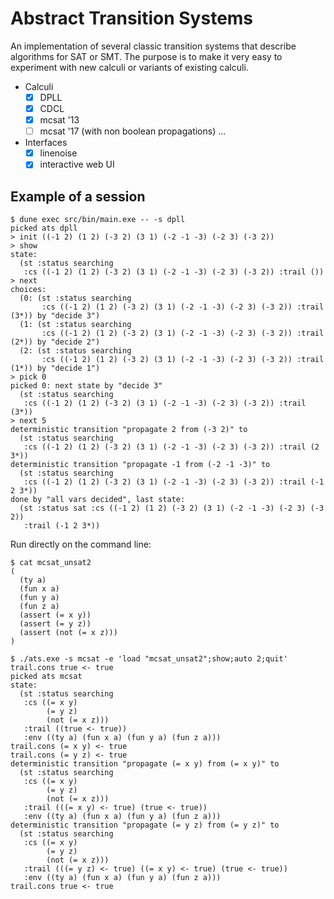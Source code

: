 # Abstract Transition Systems

An implementation of several classic transition systems that describe
algorithms for SAT or SMT. The purpose is to make it very easy to experiment
with new calculi or variants of existing calculi.

- Calculi
  * [x] DPLL
  * [x] CDCL
  * [x] mcsat '13
  * [ ] mcsat '17 (with non boolean propagations)
  …
- Interfaces
  * [x] linenoise
  * [x] interactive web UI

## Example of a session

```
$ dune exec src/bin/main.exe -- -s dpll
picked ats dpll    
> init ((-1 2) (1 2) (-3 2) (3 1) (-2 -1 -3) (-2 3) (-3 2))
> show
state:
  (st :status searching
   :cs ((-1 2) (1 2) (-3 2) (3 1) (-2 -1 -3) (-2 3) (-3 2)) :trail ())
> next
choices:
  (0: (st :status searching
       :cs ((-1 2) (1 2) (-3 2) (3 1) (-2 -1 -3) (-2 3) (-3 2)) :trail (3*)) by "decide 3")
  (1: (st :status searching
       :cs ((-1 2) (1 2) (-3 2) (3 1) (-2 -1 -3) (-2 3) (-3 2)) :trail (2*)) by "decide 2")
  (2: (st :status searching
       :cs ((-1 2) (1 2) (-3 2) (3 1) (-2 -1 -3) (-2 3) (-3 2)) :trail (1*)) by "decide 1")
> pick 0
picked 0: next state by "decide 3"
  (st :status searching
   :cs ((-1 2) (1 2) (-3 2) (3 1) (-2 -1 -3) (-2 3) (-3 2)) :trail (3*))
> next 5
deterministic transition "propagate 2 from (-3 2)" to
  (st :status searching
   :cs ((-1 2) (1 2) (-3 2) (3 1) (-2 -1 -3) (-2 3) (-3 2)) :trail (2 3*))
deterministic transition "propagate -1 from (-2 -1 -3)" to
  (st :status searching
   :cs ((-1 2) (1 2) (-3 2) (3 1) (-2 -1 -3) (-2 3) (-3 2)) :trail (-1 2 3*))
done by "all vars decided", last state:
  (st :status sat :cs ((-1 2) (1 2) (-3 2) (3 1) (-2 -1 -3) (-2 3) (-3 2))
   :trail (-1 2 3*))
```

Run directly on the command line:

```
$ cat mcsat_unsat2
(
  (ty a)
  (fun x a)
  (fun y a)
  (fun z a)
  (assert (= x y))
  (assert (= y z))
  (assert (not (= x z)))
)

$ ./ats.exe -s mcsat -e 'load "mcsat_unsat2";show;auto 2;quit'
trail.cons true <- true
picked ats mcsat
state:
  (st :status searching
   :cs ((= x y)
        (= y z)
        (not (= x z)))
   :trail ((true <- true))
   :env ((ty a) (fun x a) (fun y a) (fun z a)))
trail.cons (= x y) <- true
trail.cons (= y z) <- true
deterministic transition "propagate (= x y) from (= x y)" to
  (st :status searching
   :cs ((= x y)
        (= y z)
        (not (= x z)))
   :trail (((= x y) <- true) (true <- true))
   :env ((ty a) (fun x a) (fun y a) (fun z a)))
deterministic transition "propagate (= y z) from (= y z)" to
  (st :status searching
   :cs ((= x y)
        (= y z)
        (not (= x z)))
   :trail (((= y z) <- true) ((= x y) <- true) (true <- true))
   :env ((ty a) (fun x a) (fun y a) (fun z a)))
trail.cons true <- true
```
